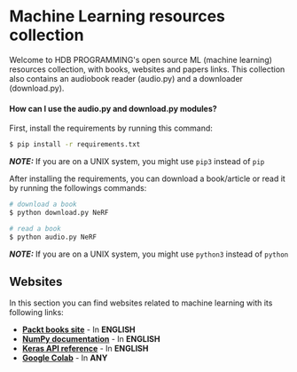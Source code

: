 # Machine Learning resources collection
Welcome to HDB PROGRAMMING's open source ML (machine learning) resources collection, with books, websites and papers links. This collection also contains an audiobook reader (audio.py) and a downloader (download.py).

#### How can I use the audio.py and download.py modules?
First, install the requirements by running this command:
```bash
$ pip install -r requirements.txt
```
***NOTE:*** If you are on a UNIX system, you might use `pip3` instead of `pip`

After installing the requirements, you can download a book/article or read it by running the followings commands:
```bash
# download a book
$ python download.py NeRF

# read a book
$ python audio.py NeRF
```
***NOTE:*** If you are on a UNIX system, you might use `python3` instead of `python`


## Websites
In this section you can find websites related to machine learning with its following links:
- [**Packt books site**](https://www.packtpub.com/) - In **ENGLISH**
- [**NumPy documentation**](https://numpy.org/doc/stable/) - In **ENGLISH**
- [**Keras API reference**](https://keras.io/api/) - In **ENGLISH**
- [**Google Colab**](https://colab.research.google.com) - In **ANY**